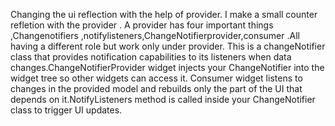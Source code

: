 Changing the ui reflection with the help of provider. I make a small counter refletion with the provider . A provider has four important things ,Changenotifiers ,notifylisteners,ChangeNotifierprovider,consumer .All having 
a different role but work only under provider. This is a changeNotifier class that provides notification capabilities to its listeners when data changes.ChangeNotifierProvider widget injects your ChangeNotifier into the widget tree so other widgets can access it.
Consumer widget listens to changes in the provided model and rebuilds only the part of the UI that depends on it.NotifyListeners method is called inside your ChangeNotifier class to trigger UI updates.


